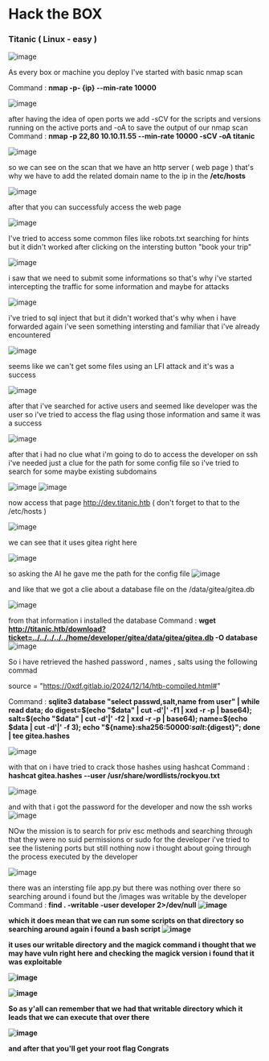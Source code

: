 <h1>Hack the BOX </h1>
<h3>Titanic ( Linux - easy ) </h3>

![image](https://github.com/user-attachments/assets/a3d9d207-6602-459a-bed8-590c80a3005f)

 As every box or machine you deploy I've started with basic nmap scan 

 Command : <b> nmap -p- {ip} --min-rate 10000 </b> 
 
![image](https://github.com/user-attachments/assets/372b5deb-7b52-4a25-943e-f49ba821489d)

 after having the idea of open ports we add -sCV for the scripts and versions running on the active ports and -oA to save the output of our nmap scan 
Command  : <b> nmap -p 22,80  10.10.11.55  --min-rate 10000 -sCV -oA titanic </b>

![image](https://github.com/user-attachments/assets/6086ab21-92b2-4ae0-ac30-4645f47cd77b)

so we can see on the scan that we have an http server ( web page ) that's why we have to add the related domain name to the ip in the <b> /etc/hosts </b>

![image](https://github.com/user-attachments/assets/b126f239-202d-4d74-bbf6-0573d239c25e)

after that you can successfuly access the web page 

![image](https://github.com/user-attachments/assets/79a5f422-4401-4b20-b201-e804e3e1d9af)

I've tried to access some common files like robots.txt searching for hints but it didn't worked 
after clicking on the intersting button "book your trip" 

![image](https://github.com/user-attachments/assets/0449b478-5465-429b-ab36-805f3e869211)

i saw that we need to submit some informations 
so that's why i've started intercepting the traffic for some information and maybe for attacks 

![image](https://github.com/user-attachments/assets/4a9af474-2298-4a32-936d-15637767a761)

i've tried to sql inject that but it didn't worked that's why when i have forwarded again i've seen something intersting and familiar that i've already encountered

![image](https://github.com/user-attachments/assets/7ee62446-a043-46a3-b228-585b4560fe30)

seems like we can't get some files using an LFI attack  and it's was a success 

![image](https://github.com/user-attachments/assets/b8c45ff0-3aba-4c68-ad72-17dd4cbedac2)

after that i've searched for active users and seemed like developer was the user so i've tried to access the flag using those information and same it was a success 

![image](https://github.com/user-attachments/assets/d918ab2c-924c-449f-87f1-24bebb519817)

after that i had no clue what i'm going to do to access the developer on ssh i've needed just a clue for the path for some config file so i've tried to search for some maybe existing subdomains 

![image](https://github.com/user-attachments/assets/928445bc-b7f0-4bc5-8625-60c8cfbd27e9)
![image](https://github.com/user-attachments/assets/ad7a351c-58cb-4b3a-af24-17836abd434f)

now access that page http://dev.titanic.htb ( don't forget to that to the /etc/hosts )

![image](https://github.com/user-attachments/assets/03e196cd-f145-4d4c-aae4-14710e9e9a27)

we can see that it uses gitea right here 

![image](https://github.com/user-attachments/assets/752ad44a-3ad6-4a7f-b34d-1e1fb85ee4b6)


so asking the AI he gave me the path for the config file 
![image](https://github.com/user-attachments/assets/f4f3c314-cf4a-41af-b019-dc2220a5d15e)


and like that we got a clie about a database file on the /data/gitea/gitea.db  

![image](https://github.com/user-attachments/assets/7f0b384a-fbe8-4032-9c59-0c64f974b473)

from that information i installed the database 
Command : <b> wget http://titanic.htb/download?ticket=../../../../../home/developer/gitea/data/gitea/gitea.db -O database </b>
![image](https://github.com/user-attachments/assets/98253aaa-5de7-43c0-a474-41385f8ad7d8)

So i have retrieved the hashed password ,  names ,  salts  using the following commad 


source = "https://0xdf.gitlab.io/2024/12/14/htb-compiled.html#"

Command : <b> sqlite3 database  "select passwd,salt,name from user" | while read data; do digest=$(echo "$data" | cut -d'|' -f1 | xxd -r -p | base64); salt=$(echo "$data" | cut -d'|' -f2 | xxd -r -p | base64); name=$(echo $data | cut -d'|' -f 3); echo "${name}:sha256:50000:${salt}:${digest}"; done | tee gitea.hashes </b> 

![image](https://github.com/user-attachments/assets/fbe6e924-c5db-457e-ba09-44a099693a34)

with that on i have tried to crack those hashes using hashcat 
Command : <b> hashcat gitea.hashes  --user /usr/share/wordlists/rockyou.txt</b>

![image](https://github.com/user-attachments/assets/d2ed5eb3-ebca-4c6a-bd26-2f57c9d634e0)

and with that i got the password for the developer and now the ssh works 
![image](https://github.com/user-attachments/assets/279b34fb-01de-47d1-a692-12b40fa864cf)

NOw the mission is to search for priv esc methods and searching through that they were no suid permissions or sudo for the developer  i've tried to see the listening ports but still nothing now i thought about going through the process executed by the developer 

![image](https://github.com/user-attachments/assets/8a24c2ac-a11b-4976-b158-614a3ccad2f5)

there was an intersting file app.py but there was nothing over there so searching around i found but the /images was writable by the developer 
Command : <b> find . -writable -user developer  2>/dev/null
![image](https://github.com/user-attachments/assets/7a8b7984-52bc-4246-b2d8-cfc1bc939d91)

which it does mean that we can run some scripts on that directory so searching around again i found a bash script 
![image](https://github.com/user-attachments/assets/0dc8ef9f-35ca-4267-8423-b09e66568d32)

it uses our writable directory and the magick command i thought that we may have vuln right here and checking the magick version i found that it was exploitable 

![image](https://github.com/user-attachments/assets/9ec2aa69-a692-4404-9926-354449142201)

![image](https://github.com/user-attachments/assets/d03fb4cd-001a-4b1b-82e3-18db9dc48c64)

So as y'all can remember that we had that writable directory which it leads that we can execute that over there 

![image](https://github.com/user-attachments/assets/7a89b6e8-799f-40d0-ba18-0593677acae2)

and after that you'll get your root flag Congrats 
